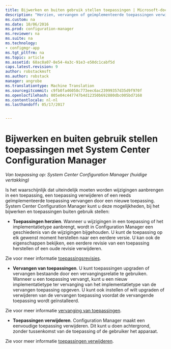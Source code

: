 ```yaml
---
title: Bijwerken en buiten gebruik stellen toepassingen | Microsoft-documenten
description: "Herzien, vervangen of geïmplementeerde toepassingen verwijderen met behulp van System Center Configuration Manager."
ms.custom: na
ms.date: 10/06/2016
ms.prod: configuration-manager
ms.reviewer: na
ms.suite: na
ms.technology:
- configmgr-app
ms.tgt_pltfrm: na
ms.topic: article
ms.assetid: 68ac8a07-8e54-4a3c-91e3-e50dc1cabf5d
caps.latest.revision: 9
author: robstackmsft
ms.author: robstack
manager: angrobe
ms.translationtype: Machine Translation
ms.sourcegitcommit: c9fb0fa46058c773eec6ac23999357d35d9f970f
ms.openlocfilehash: 805e04c447747b4d12350b692880dbc005bd7168
ms.contentlocale: nl-nl
ms.lasthandoff: 05/17/2017


---
```

# <a name="update-and-retire-applications-with-system-center-configuration-manager"></a>Bijwerken en buiten gebruik stellen toepassingen met System Center Configuration Manager

*Van toepassing op: System Center Configuration Manager (huidige vertakking)*


Is het waarschijnlijk dat uiteindelijk moeten worden wijzigingen aanbrengen in een toepassing, een toepassing verwijderen of een reeds geïmplementeerde toepassing vervangen door een nieuwe toepassing. System Center Configuration Manager kunt u deze mogelijkheden, bij het bijwerken en toepassingen buiten gebruik stellen:  

-   **Toepassingen herzien**. Wanneer u wijzigingen in een toepassing of het implementatietype aanbrengt, wordt in Configuration Manager een geschiedenis van de wijzigingen bijgehouden. U kunt de toepassing op elk gewenst moment herstellen naar een eerdere versie. U kan ook de eigenschappen bekijken, een eerdere revisie van een toepassing herstellen of een oude revisie verwijderen.  

  Zie voor meer informatie [toepassingsrevisies](revise-and-supersede-applications.md#application-revisions).  

-   **Vervangen van toepassingen**. U kunt toepassingen upgraden of vervangen bestaande door een vervangingsrelatie te gebruiken. Wanneer u een toepassing vervangt, kunt u een nieuw implementatietype ter vervanging van het implementatietype van de vervangen toepassing opgeven. U kunt ook instellen of wilt upgraden of verwijderen van de vervangen toepassing voordat de vervangende toepassing wordt geïnstalleerd.  

  Zie voor meer informatie [vervanging van toepassingen](revise-and-supersede-applications.md#application-supersedence).  

-   **Toepassingen verwijderen**. Configuration Manager maakt een eenvoudige toepassing verwijderen. Dit kunt u doen achtergrond, zonder tussenkomst van de toepassing of de gebruiker het apparaat.  

  Zie voor meer informatie [toepassingen verwijderen](uninstall-applications.md).  

